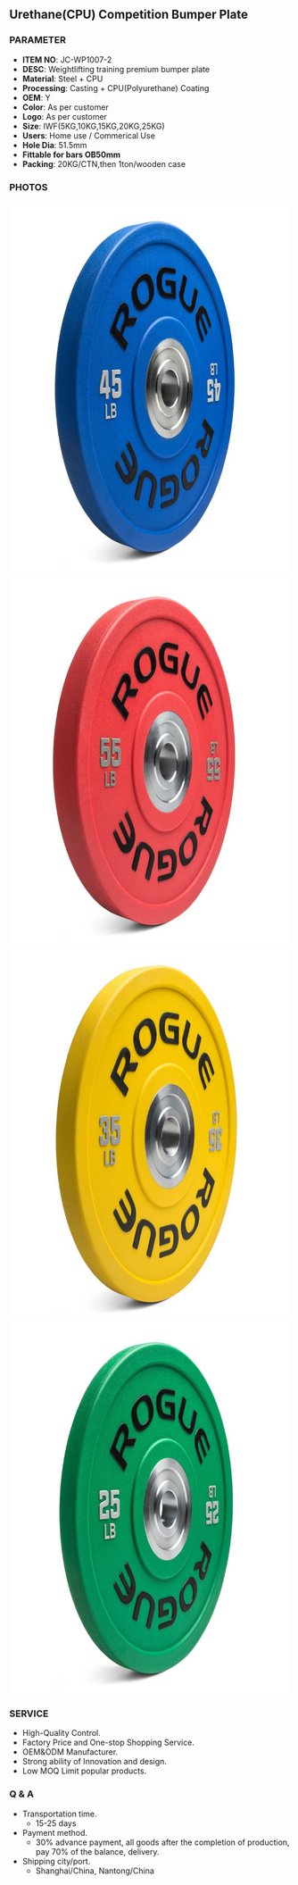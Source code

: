 ## Urethane(CPU) Competition Bumper Plate 

### PARAMETER 
* **ITEM NO**: JC-WP1007-2
* **DESC**: Weightlifting training premium bumper plate
* **Material**: Steel + CPU
* **Processing**: Casting + CPU(Polyurethane) Coating
* **OEM**: Y
* **Color**: As per customer
* **Logo**: As per customer
* **Size**: IWF(5KG,10KG,15KG,20KG,25KG)
* **Users**: Home use / Commerical Use
* **Hole Dia**: 51.5mm
* **Fittable for bars OB50mm**
* **Packing**: 20KG/CTN,then 1ton/wooden case

### PHOTOS 
<img src="/imgs/WP/JC-WP1007-2/urethane_competition_bumper_plates_blue.jpg" width="666px" height="666px" />
<img src="/imgs/WP/JC-WP1007-2/urethane_competition_bumper_plates_red.jpg" width="666px" height="666px" />
<img src="/imgs/WP/JC-WP1007-2/urethane_competition_bumper_plates_yellow.jpg" width="666px" height="666px" />
<img src="/imgs/WP/JC-WP1007-2/urethane_competition_bumper_plates_green.jpg" width="666px" height="666px" />

### SERVICE
* High-Quality Control.
* Factory Price and One-stop Shopping Service.
* OEM&ODM Manufacturer.
* Strong ability of Innovation and design.
* Low MOQ Limit popular products.

### Q & A
* Transportation time.
    * 15-25 days
* Payment method.
    * 30% advance payment, all goods after the completion of production, pay 70% of the balance, delivery.
* Shipping city/port.
    * Shanghai/China, Nantong/China